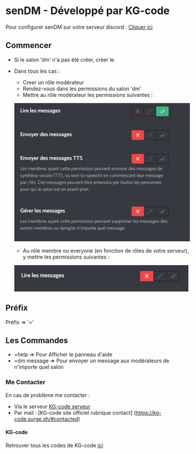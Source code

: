 # senDM - Développé par KG-code

Pour configurer senDM sur votre serveur discord : [Cliquer ici](https://discord.com/oauth2/authorize?client_id=753276888859934792&permissions=8&scope=bot)

## Commencer

* Si le salon 'dm' n'a pas été créer, créer le.
* Dans tous les cas :
  * Creer un rôle modérateur
  * Rendez-vous dans les permissions du salon 'dm'
  * Mettre au rôle modérateur les permissions suivantes :
  
  ![Permissions Modérateurs](/Mod.png)
  
  * Au rôle membre ou everyone (en fonction de rôles de votre serveur), y mettre les permissions suivantes :
 
  ![Permissions Membres/Everyone](/Mem.png)
  
## Préfix

Préfix => '='

## Les Commandes

* =help       => Pour Afficher le panneau d'aide
* =dm message => Pour envoyer un message aux modérateurs de n'importe quel salon
 
 ### Me Contacter
 
 En cas de problème me contacter :
 
 * Via le serveur [KG-code serveur](https://discord.gg/tSamuee)
 * Par mail : [KG-code site officiel rubrique contact] (https://kg-code.surge.sh/#contacted)
 
 #### KG-code
 
 Retrouver tous les codes de KG-code [ici](https://kg-code.surge.sh)
